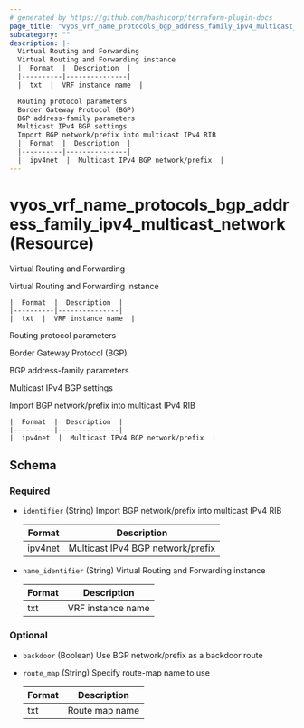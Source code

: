 ```yaml
---
# generated by https://github.com/hashicorp/terraform-plugin-docs
page_title: "vyos_vrf_name_protocols_bgp_address_family_ipv4_multicast_network Resource - vyos"
subcategory: ""
description: |-
  Virtual Routing and Forwarding
  Virtual Routing and Forwarding instance
  |  Format  |  Description  |
  |----------|---------------|
  |  txt  |  VRF instance name  |

  Routing protocol parameters
  Border Gateway Protocol (BGP)
  BGP address-family parameters
  Multicast IPv4 BGP settings
  Import BGP network/prefix into multicast IPv4 RIB
  |  Format  |  Description  |
  |----------|---------------|
  |  ipv4net  |  Multicast IPv4 BGP network/prefix  |
---
```


# vyos_vrf_name_protocols_bgp_address_family_ipv4_multicast_network (Resource)

Virtual Routing and Forwarding

Virtual Routing and Forwarding instance

    |  Format  |  Description  |
    |----------|---------------|
    |  txt  |  VRF instance name  |

Routing protocol parameters

Border Gateway Protocol (BGP)

BGP address-family parameters

Multicast IPv4 BGP settings

Import BGP network/prefix into multicast IPv4 RIB

    |  Format  |  Description  |
    |----------|---------------|
    |  ipv4net  |  Multicast IPv4 BGP network/prefix  |



<!-- schema generated by tfplugindocs -->
## Schema

### Required

- `identifier` (String) Import BGP network/prefix into multicast IPv4 RIB

    |  Format  |  Description  |
    |----------|---------------|
    |  ipv4net  |  Multicast IPv4 BGP network/prefix  |
- `name_identifier` (String) Virtual Routing and Forwarding instance

    |  Format  |  Description  |
    |----------|---------------|
    |  txt  |  VRF instance name  |

### Optional

- `backdoor` (Boolean) Use BGP network/prefix as a backdoor route
- `route_map` (String) Specify route-map name to use

    |  Format  |  Description  |
    |----------|---------------|
    |  txt  |  Route map name  |

